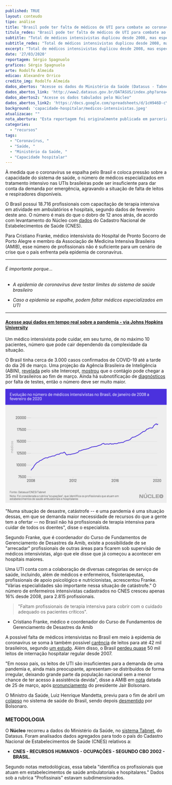 ```yaml
---
published: TRUE
layout: conteudo
tipo: análise
title: "Brasil pode ter falta de médicos de UTI para combate ao coronavírus"
titulo_redes: "Brasil pode ter falta de médicos de UTI para combate ao coronavírus"
subtitle: "Total de médicos intensivistas duplicou desde 2008, mas especialista diz que número não será suficiente em caso de 'catástrofe' causada por COVID-19"
subtitle_redes: "Total de médicos intensivistas duplicou desde 2008, mas especialista diz que número não será suficiente em caso de 'catástrofe' causada por COVID-19"
excerpt: "Total de médicos intensivistas duplicou desde 2008, mas especialista diz que número não será suficiente em caso de 'catástrofe' causada por COVID-19"
date: '27/03/2020'
reportagem: Sérgio Spagnuolo
graficos: Sérgio Spagnuolo
arte: Rodolfo Almeida
edicao: Alexandre Orrico
credito_img: Rodolfo Almeida
dados_abertos: "Acesse os dados do Ministério da Saúde (Datasus - Tabnet)"
dados_abertos_link: 'http://www2.datasus.gov.br/DATASUS/index.php?area=0204'
dados_abertos2: "Acesse os dados tabulados pelo Núcleo"
dados_abertos_link2: 'https://docs.google.com/spreadsheets/d/1cH946D-cYEu9Uu9_Z0wvm3tsSXwUpc_R2out3MnEtxU/edit?usp=sharing'
background: 'capacidade-hospitalar/medicos-intensivistas.jpeg'
atualizacao: ""
nota_abertura: "Esta reportagem foi originalmente publicada em parceria com o <a href='https://br.noticias.yahoo.com/brasil-pode-ter-falta-de-medicos-de-ut-is-para-combate-ao-coronavirus-213144441.html' target='_blank'>Yahoo Brasil</a>"
categories:
  - "recursos"
tags:
  - "Coronavírus, "
  - "Saúde, "
  - "Ministério da Saúde, "
  - "Capacidade hospitalar"
---
```



À medida que o coronavírus se espalha pelo Brasil e coloca pressão sobre a capacidade do sistema de saúde, o número de médicos especializados em tratamento intensivo nas UTIs brasileiras pode ser insuficiente para dar conta da demanda por emergência, agravando a situação de falta de leitos e respiradores disponíveis.

O Brasil possui 18.716 profissionais com capacitação de terapia intensiva em atividade em ambulatórios e hospitais, segundo dados de fevereiro deste ano. O número é mais do que o dobro de 12 anos atrás, de acordo com levantamento do Núcleo com [dados](http://tabnet.datasus.gov.br/cgi/tabcgi.exe?cnes/cnv/prid02br.def) do Cadastro Nacional de Estabelecimentos de Saúde (CNES).

Para Cristiano Franke, médico intensivista do Hospital de Pronto Socorro de Porto Alegre e membro da Associação de Medicina Intensiva Brasileira (AMIB), esse número de profissionais não é suficiente para um cenário de crise que o país enfrenta pela epidemia de coronavírus.

---

###### É importante porque...

- *A epidemia de coronavírus deve testar limites do sistema de saúde brasileiro*

- *Caso a epidemia se espalhe, podem faltar médicos especializados em UTI*

---

#### [Acesse aqui dados em tempo real sobre a pandemia - via Johns Hopkins University](https://coronavirus.jhu.edu/map.html?fbclid=IwAR3e_CRbLWn8AcfGIyS_owIO1CXiCBUgjFXe7MnjxKoDEaSKm7P5ss_0uko)


Um médico intensivista pode cuidar, em seu turno, de no máximo 10 pacientes, número que pode cair dependendo da complexidade da situação.

O Brasil tinha cerca de 3.000 casos confirmados de COVID-19 até a tarde do dia 26 de março. Uma projeção da Agência Brasileira de Inteligência (ABIN), [revelada](https://theintercept.com/2020/03/24/coronavirus-abin-projeta-mortes/) pelo site Intercept, [mostrou](https://theintercept.com/document/2020/03/24/abin-2303/) que o contágio pode chegar a 35 mil brasileiros ao fim de março. Ainda há subnotificação de [diagnósticos](https://oglobo.globo.com/sociedade/coronavirus/registros-de-coronavirus-no-brasil-sao-subestimados-sugere-estudo-1-24331652) por falta de testes, então o número deve ser muito maior.

![](../img/capacidade-hospitalar/intensivistas.png)


"Numa situação de desastre, catástrofe -- e uma pandemia é uma situação dessas, em que se demanda maior necessidade de recursos do que a gente tem a ofertar -- no Brasil não há profissionais de terapia intensiva para cuidar de todos os doentes", disse o especialista.

Segundo Franke, que é coordenador do Curso de Fundamentos de Gerenciamento de Desastres da Amib, existe a possibilidade de se "arrecadar" profissionais de outras áreas para ficarem sob supervisão de médicos intensivistas, algo que ele disse que já começou a acontecer em hospitais maiores.

Uma UTI conta com a colaboração de diversas categorias de serviço de saúde, incluindo, além de médicos e enfermeiros, fisioterapeutas, profissionais de apoio psicológico e nutricionistas, acrescentou Franke. "Várias especialidades são importante nessa situação de catástrofe." O número de enfermeiros intensivistas cadastrados no CNES cresceu apenas 16% desde 2008, para 2.815 profissionais.

> "Faltam profissionais de terapia intensiva para cobrir com o cuidado adequado os pacientes críticos". <br>
- Cristiano Franke, médico e coordenador do Curso de Fundamentos de Gerenciamento de Desastres da Amib

A possível falta de médicos intensivistas no Brasil em meio à epidemia de coronavírus se soma à também possível [carência](https://br.noticias.yahoo.com/coronav%C3%ADrus-com-poucos-leitos-uti-232148470.html) de leitos para até 42 mil brasileiros, segundo [um estudo](https://proqualis.net/sites/proqualis.net/files/Cen%C3%A1rios%20para%20a%20demanda%20vs%20oferta%20de%20leitos%20de%20UTIs%20e%20respiradores%20na%20epidemia%20COVID-19%20no%20Brasil.pdf). Além disso, o Brasil [perdeu quase](https://nucleo.jor.br/pol%C3%ADticas%20p%C3%BAblicas/2020-03-12-coronavirus-capacidade-hospitalar-brasil) 50 mil leitos de internação hospitalar regular desde 2007.

"Em nosso país, os leitos de UTI são insuficientes para a demanda de uma pandemia e, ainda mais preocupante, apresentam-se distribuídos de forma irregular, deixando grande parte da população nacional sem a menor chance de ter acesso à assistência devida", disse a AMIB em [nota](https://www.amib.org.br/noticia/nid/nota-de-esclarecimento-sobre-o-pronunciamento-oficial-do-presidente-da-republica-jair-bolsonaro-de-24032020-sobre-a-pandemia-de-covid-19/) datada de 25 de março, após [pronunciamento](https://www.youtube.com/watch?v=Vl_DYb-XaAE) do presidente Jair Bolsonaro.

O Ministro da Saúde, Luiz Henrique Mandetta, previu para o fim de abril um [colapso](https://agenciabrasil.ebc.com.br/saude/noticia/2020-03/sistema-de-saude-pode-entrar-em-colapso-em-abril-diz-ministro-da-saude) no sistema de saúde do Brasil, sendo depois [desmentido](https://economia.uol.com.br/noticias/reuters/2020/03/22/bolsonaro-nega-colapso-na-saude-por-coronavirus-e-diz-que-ministro-mandetta-exagerou.htm) por Bolsonaro.


### METODOLOGIA

O **Núcleo** recorreu a dados do Ministério da Saúde, no [sistema Tabnet](http://www2.datasus.gov.br/DATASUS/index.php?area=0204), do Datasus. Foram analisados dados agregados para todo o país do Cadastro Nacional de Estabelecimentos de Saúde (CNES) relativos a:

- **CNES - RECURSOS HUMANOS - OCUPAÇÕES - SEGUNDO CBO 2002 - BRASIL.**

Segundo notas metodológicas, essa tabela "identifica os profissionais que atuam em estabelecimentos de saúde ambulatoriais e hospitalares." Dados sob a rubrica "Profissinais" estavam subdimensionados.
